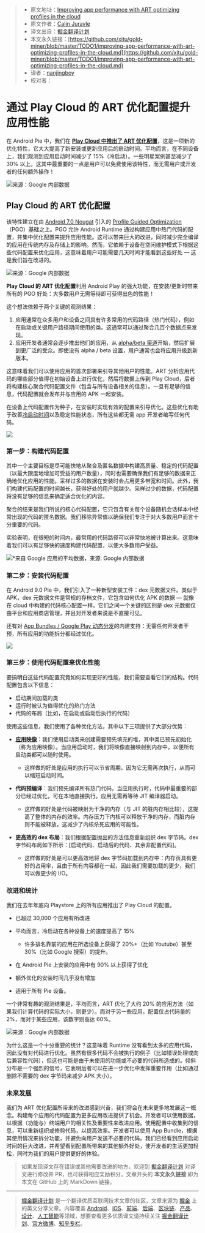 > * 原文地址：[Improving app performance with ART optimizing profiles in the cloud](https://android-developers.googleblog.com/2019/04/improving-app-performance-with-art.html)
> * 原文作者：[Calin Juravle](https://android-developers.googleblog.com/2019/04/improving-app-performance-with-art.html)
> * 译文出自：[掘金翻译计划](https://github.com/xitu/gold-miner)
> * 本文永久链接：[https://github.com/xitu/gold-miner/blob/master/TODO1/improving-app-performance-with-art-optimizing-profiles-in-the-cloud.md](https://github.com/xitu/gold-miner/blob/master/TODO1/improving-app-performance-with-art-optimizing-profiles-in-the-cloud.md)
> * 译者：[nanjingboy](https://github.com/nanjingboy)
> * 校对者：

# 通过 Play Cloud 的 ART 优化配置提升应用性能

在 Android Pie 中，我们在 **[Play Cloud 中推出了 ART 优化配置](https://youtu.be/Yi9-BqUxsno?list=PLWz5rJ2EKKc9Gq6FEnSXClhYkWAStbwlC&t=985)**，这是一项新的优化特性，它大大提高了新安装或更新应用后的启动时间。平均而言，在不同设备上，我们观测到应用启动时间减少了 15%（冷启动）。一些明星案例甚至减少了 30% 以上。这其中最重要的一点是用户可以免费使用该特性，而无需用户或开发者的任何额外操作！

![来源：Google 内部数据](https://2.bp.blogspot.com/-J__2yBAq9SA/XJ6pHDtWtJI/AAAAAAAAHXw/xOQySRneEdQcfgIMXRsZVErzXN1y9yJgwCLcBGAs/s1600/image3.png)

## Play Cloud 的 ART 优化配置

该特性建立在由 [Android 7.0 Nougat](https://www.youtube.com/watch?v=fwMM6g7wpQ8) 引入的 [Profile Guided Optimization](https://source.android.com/devices/tech/dalvik/jit-compiler)（PGO）基础之上。PGO 允许 Android Runtime 通过构建应用中热门代码的配置，并集中优化配置来提升应用性能。这可以带来巨大的改进，同时减少完全编译的应用在传统内存及存储上的影响。然而，它依赖于设备在空闲维护模式下根据这些代码配置来优化应用，这意味着用户可能需要几天时间才能看到这些好处 — 这是我们旨在改进的。

![来源：Google 内部数据](https://2.bp.blogspot.com/-6_ScCr79y7g/XJ6pSVfm7zI/AAAAAAAAHX0/PCTBWrbT4e87__cjtS07gE7eZetNvnQ-QCLcBGAs/s1600/image1.png)

**Play Cloud 的 ART 优化配置**利用 Android Play 的强大功能，在安装/更新时带来所有的 PGO 好处：大多数用户无需等待即可获得出色的性能！

这个想法依赖于两个关键的观测结果：

1. 应用通常在众多用户和设备之间具有许多常用的代码路径（热门代码），例如在启动或关键用户路径期间使用的类。这通常可以通过聚合几百个数据点来发现。
2. 应用开发者通常会逐步推出他们的应用，从 [alpha/beta 渠道](https://support.google.com/googleplay/android-developer/answer/3131213?hl=en)开始，然后扩展到更广泛的受众。即使没有 alpha / beta 设置，用户通常也会将应用升级到新版本。

这意味着我们可以使用应用的首次部署来引导其他用户的性能。ART 分析应用代码的哪些部分值得在初始设备上进行优化，然后将数据上传到 Play Cloud，后者将构建核心聚合代码配置文件（包含与所有设备相关的信息）。一旦有足够的信息，代码配置就会发布并与应用的 APK 一起安装。

在设备上代码配置作为种子，在安装时实现有效的配置来引导优化。这些优化有助于改善[冷启动时间](https://developer.android.com/topic/performance/vitals/launch-time#cold)以及稳定性能状态，所有这些都无需 app 开发者编写任何代码。

![](https://4.bp.blogspot.com/-YZvK3UU7D20/XJ6pZ21iv4I/AAAAAAAAHX8/9dOUqVkAqAwpS7cLu4GBUxS1NbjhOQQ3gCLcBGAs/s1600/image4.png)

### 第一步：构建代码配置

其中一个主要目标是尽可能快地从聚合及匿名数据中构建高质量、稳定的代码配置（以最大限度地增加可受益的用户数量），同时也需要确保我们有足够的数据来正确地优化应用的性能。采样过多的数据在安装时会占用更多带宽和时间。此外，我们构建代码配置的时间越长，获得好处的用户就越少。采样过少的数据，代码配置将没有足够的信息来确定适合优化的内容。

聚合的结果是我们所说的核心代码配置，它只包含有关每个设备随机会话样本中经常出现的代码的匿名数据。我们移除异常值以确保我们专注于对大多数用户而言十分重要的代码。

实验表明，在很短的时间内，最常用的代码路径可以非常快地被计算出来。这意味着我们可以有足够快的速度构建代码配置，以使大多数用户受益。

![*来自 Google 应用的平均数据，来源: Google 内部数据](https://4.bp.blogspot.com/-ExYg7hPhU8E/XJ6pf1CSfRI/AAAAAAAAHYA/P-1tN7ehCoseEnK_lgHvfieX6bZmgh1XACLcBGAs/s1600/image5.png)

### 第二步：安装代码配置

在 Android 9.0 Pie 中，我们引入了一种新型安装工件：dex 元数据文件。类似于 APK，dex 元数据文件是常规的存档文件，它包含如何优化 APK 的数据 — 就像在 cloud 中构建的代码核心配置一样。它们之间一个关键的区别是 dex 元数据仅由平台和应用商店管理，并且对开发者来说是不直接可见。

还有对 [App Bundles / Google Play 动态分发](https://developer.android.com/platform/technology/app-bundle/)的内建支持：无需任何开发者干预，所有应用的功能拆分都经过优化。

![](https://2.bp.blogspot.com/-mBErPA5xD0w/XJ6ppc6ye7I/AAAAAAAAHYE/kP_xVzVtdjY3Grrr7fHM3Oznde-s7a4jwCLcBGAs/s1600/image6.png)

### 第三步：使用代码配置来优化性能

要搞明白这些代码配置究竟如何实现更好的性能，我们需要查看它们的结构。代码配置包含以下信息：

* 启动期间加载的类
* 运行时被认为值得优化的热门方法
* 代码的布局（比如，在启动或启动后执行的代码）

使用这些信息，我们使用了各种优化方法，其中以下三项提供了大部分优势：

* **[应用映像](https://youtu.be/fwMM6g7wpQ8?t=2145)**：我们使用启动类来创建需要预先填充的堆，其中类已预先初始化（称为应用映像）。当应用启动时，我们将映像直接映射到内存中，以便所有启动类都可以随时使用。

  * 这样做的好处是应用的执行可以节省周期，因为它无需再次执行，从而可以缩短启动时间。

* **代码预编译**：我们预先编译所有热门代码。当应用执行时，代码中最重要的部分已经过优化，可在本地直接执行。应用无需再等待 JIT 编译器启动。

  * 这样做的好处是代码被映射为干净的内存（与 JIT 的脏内存相比较），这提高了整体的内存的效率。内存压力下内核可以释放干净的内存，而脏内存则不能被释放，这减少了内核杀死应用的可能性。

* **更高效的 dex 布局**：我们根据配置抛出的方法信息重新组织 dex 字节码。dex 字节码布局如下所示：\[启动代码、启动后的代码、其余非配置代码\]。

  * 这样做的好处是可以更高效地将 dex 字节码加载到内存中：内存页具有更好的占用率，且由于所有内容都在一起，因此我们需要加载的更少，我们可以做更少的 I/O。

### 改进和统计

我们在去年年底向 Playstore 上的所有应用推出了 Play Cloud 的配置。

* 已超过 30,000 个应用有所改进
* 平均而言，冷启动在各种设备上的速度提高了 15%

  * 许多排名靠前的应用在所选设备上获得了 20%+（比如 Youtube）甚至 30%（比如 Google 搜索）的提升。

* 在 Android Pie 上安装的应用中有 90% 以上获得了优化
* 额外优化的安装时间几乎没有增加
* 适用于所有 Pie 设备。

一个非常有趣的观测结果是，平均而言，ART 优化了大约 20% 的应用方法（如果我们计算代码的实际大小，则更少）。而对于另一些应用，配置仅占代码量的 2%，而对于某些应用，该数字则高达 60%。

![来源：Google 内部数据](https://1.bp.blogspot.com/-179Ds6kuco4/XJ6pxOk4_oI/AAAAAAAAHYQ/WdjbULWQ9ZkaPjzBQKlkawPNU_xLnF4fgCLcBGAs/s1600/image2.png)

为什么这是一个十分重要的统计？这意味着 Runtime 没有看到太多的应用代码，因此没有对代码进行优化。虽然有很多代码不会被执行的例子（比如错误处理或向后兼容性代码），但这也可能是由于未使用的功能或不必要的代码所造成的。倾斜分布是一个强烈的信号，它表明后者可以在进一步优化中发挥重要作用（比如通过删除不需要的 dex 字节码来减少 APK 大小）。

### 未来发展

我们为 ART 优化配置所带来的改进感到兴奋，我们将会在未来更多地发展这一概念。构建每个应用的代码配置为更多应用改进提供了机会。开发者可以使用数据，以根据（功能与）终端用户的相关性及重要性来改进应用。使用配置中收集到的信息，可以重新组织或修剪代码，以提高效率。开发者可以使用 App Bundle，根据其使用情况来拆分功能，并避免向用户发送不必要的代码。我们已经看到应用启动时间的巨大改进，并希望看到配置所带来的其他额外好处，使开发者的生活更加轻松，同时为我们的用户提供更好的体验。

> 如果发现译文存在错误或其他需要改进的地方，欢迎到 [掘金翻译计划](https://github.com/xitu/gold-miner) 对译文进行修改并 PR，也可获得相应奖励积分。文章开头的 **本文永久链接** 即为本文在 GitHub 上的 MarkDown 链接。

---

> [掘金翻译计划](https://github.com/xitu/gold-miner) 是一个翻译优质互联网技术文章的社区，文章来源为 [掘金](https://juejin.im) 上的英文分享文章。内容覆盖 [Android](https://github.com/xitu/gold-miner#android)、[iOS](https://github.com/xitu/gold-miner#ios)、[前端](https://github.com/xitu/gold-miner#前端)、[后端](https://github.com/xitu/gold-miner#后端)、[区块链](https://github.com/xitu/gold-miner#区块链)、[产品](https://github.com/xitu/gold-miner#产品)、[设计](https://github.com/xitu/gold-miner#设计)、[人工智能](https://github.com/xitu/gold-miner#人工智能)等领域，想要查看更多优质译文请持续关注 [掘金翻译计划](https://github.com/xitu/gold-miner)、[官方微博](http://weibo.com/juejinfanyi)、[知乎专栏](https://zhuanlan.zhihu.com/juejinfanyi)。
